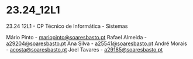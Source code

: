 # 23.24_12L1
23.24 12L1 - CP Técnico de Informática - Sistemas

Mário Pinto - mariopinto@soaresbasto.pt
Rafael Almeida - a29204@soaresbasto.pt
Ana Silva - a25541@soaresbasto.pt
André Morais - acosta@soaresbasto.pt
Joel Tavares - a29185@soaresbasto.pt
